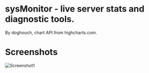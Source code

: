 # sysMonitor - live server stats and diagnostic tools.
By doghouch, chart API from highcharts.com.

# Screenshots
![Screenshot1](https://i.dawgy.pw/i/screenshot-personal-28-05-16-21502450242150.png)
